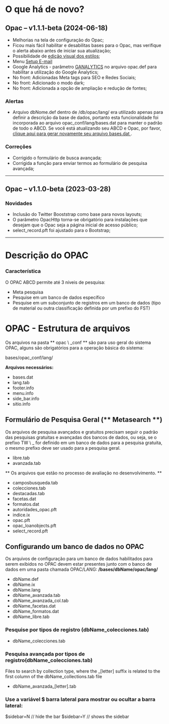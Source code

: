 # O que há de novo?

## Opac – v1.1.1-beta (2024-06-18)
*   Melhorias na tela de configuração do Opac;
*   Ficou mais fácil habilitar e desabilitas bases para o Opac, mas verifique o alerta abaixo antes de iniciar sua atualização;
*   Possibilidade de <a href="javascript:EnviarForma('presentacion.php')">edição visual dos estilos</a>;
*   Menu <a href="javascript:EnviarForma('adm_email.php')">Setup E-mail</a>
*   Google Analytics - parâmetro <a href="javascript:EnviarForma('parametros.php')">GANALYTICS</a> no arquivo opac.def para habilitar a utilização do Google Analytics;
*   No front: Adicionadas Meta tags para SEO e Redes Sociais; 
*   No front: Adicionado o modo dark;
*   No front: Adicionada a opção de ampliação e redução de fontes;

### Alertas
*   Arquivo dbNome.def dentro de /db/opac/lang/ era utilizado apenas para definir a descrição da base de dados, portanto esta funcionalidade foi incorporada ao arquivo opac_conf/lang/bases.dat para manter o padrão de todo o ABCD. Se você está atualizando seu ABCD e Opac, por favor, <a href="javascript:EnviarForma('/central/settings/opac/databases.php')">clique aqui para gerar novamente seu arquivo bases.dat </a>.


### Correções
- Corrigido o formulário de busca avançada;
- Corrigida a função para enviar termos ao formulário de pesquisa avançada;

----
## Opac – v1.1.0-beta (2023-03-28)
### Novidades
- Inclusão do Twitter Booststrap como base para novos layouts;
- O parâmetro OpacHttp torna-se obrigatório para instalações que desejam que o Opac seja a página inicial de acesso público;
- select_record.pft foi ajustado para o Bootstrap;

----
# Descrição do OPAC
### Característica

O OPAC ABCD permite até 3 níveis de pesquisa:
*   Meta pesquisa
*   Pesquise em um banco de dados específico
*   Pesquise em um subconjunto de registros em um banco de dados (tipo de material ou outra classificação definida por um prefixo do FST)

# OPAC - Estrutura de arquivos

Os arquivos na pasta ** opac \ _conf ** são para uso geral do sistema OPAC, alguns são obrigatórios para a operação básica do sistema:

bases/opac\_conf/lang/

**Arquivos necessários:**

*   bases.dat
*   lang.tab
*   footer.info
*   menu.info
*   side\_bar.info
*   sitio.info

## Formulário de Pesquisa Geral (** Metasearch **)

Os arquivos de pesquisa avançados e gratuitos precisam seguir o padrão das pesquisas gratuitas e avançadas dos bancos de dados, ou seja, se o prefixo TW \ _ for definido em um banco de dados para a pesquisa gratuita, o mesmo prefixo deve ser usado para a pesquisa geral.

*   libre.tab
*   avanzada.tab

** Os arquivos que estão no processo de avaliação no desenvolvimento. **

*   camposbusqueda.tab
*   colecciones.tab
*   destacadas.tab
*   facetas.dat
*   formatos.dat
*   autoridades\_opac.pft
*   indice.ix
*   opac.pft
*   opac\_loanobjects.pft
*   select\_record.pft

## Configurando um banco de dados no OPAC

Os arquivos de configuração para um banco de dados habilitados para serem exibidos no OPAC devem estar presentes junto com o banco de dados em uma pasta chamada OPAC/LANG: **/bases/dbName/opac/lang/**

*   dbName.def
*   dbName.ix
*   dbName.lang
*   dbName\_avanzada.tab
*   dbName\_avanzada_col.tab
*   dbName\_facetas.dat
*   dbName\_formatos.dat
*   dbName\_libre.tab

### Pesquise por tipos de registro (dbName\_colecciones.tab)

*   dbName\_colecciones.tab

### Pesquisa avançada por tipos de registro(dbName\_colecciones.tab)

Files to search by collection type, where the \_\[letter\] suffix is related to the first column of the dbName\_collections.tab file

*   dbName\_avanzada\_\[letter\].tab


### Use a variável $ barra lateral para mostrar ou ocultar a barra lateral:

$sidebar=N // hide the bar
$sidebar=Y // shows the sidebar
